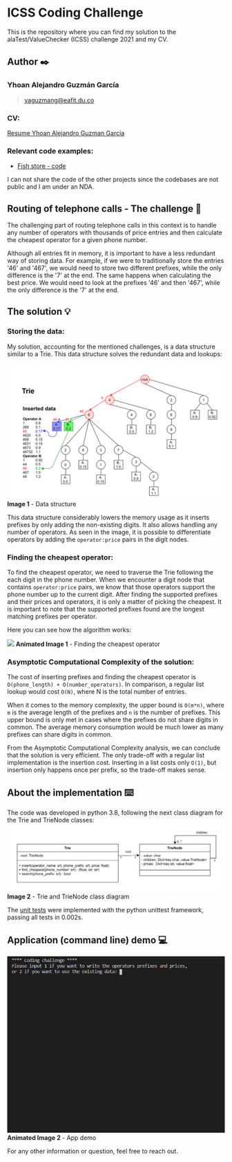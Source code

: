 # ICSS Coding Challenge
This is the repository where you can find my solution to the alaTest/ValueChecker (ICSS) challenge 2021 and my CV.

## Author :black_nib:
### Yhoan Alejandro Guzmán García
> yaguzmang@eafit.du.co
### CV:
[Resume Yhoan Alejandro Guzman Garcia](CV/Resume_Yhoan_Alejandro_Guzman_Garcia.pdf)
### Relevant code examples:
- [Fish store - code](https://github.com/jsperezsalazar2001/AquaLife)

I can not share the code of the other projects since the codebases are not public and I am under an NDA.

## Routing of telephone calls - The challenge :memo:
The challenging part of routing telephone calls in this context is to handle any number of operators with thousands of price entries and then calculate the cheapest operator for a given phone number. 

Although all entries fit in memory, it is important to have a less redundant way of storing data. For example, if we were to traditionally store the entries '46' and '467', we would need to store two different prefixes, while the only difference is the '7' at the end. The same happens when calculating the best price. We would need to look at the prefixes '46' and then '467', while the only difference is the '7' at the end.

## The solution :bulb:
### Storing the data:
My solution, accounting for the mentioned challenges, is a data structure similar to a Trie. This data structure solves the redundant data and lookups:

![](Images/data_structure.png)
**Image 1** - Data structure

This data structure considerably lowers the memory usage as it inserts prefixes by only adding the non-existing digits. It also allows handling any number of operators. As seen in the image, it is possible to differentiate operators by adding the `operator:price` pairs in the digit nodes.
### Finding the cheapest operator:
To find the cheapest operator, we need to traverse the Trie following the each digit in the phone number. When we encounter a digit node that contains `operator:price` pairs, we know that those operators support the phone number up to the current digit. After finding the supported prefixes and their prices and operators, it is only a matter of picking the cheapest. It is important to note that the supported prefixes found are the longest matching prefixes per operator.

Here you can see how the algorithm works:

![](Images/find_cheapest.gif)
**Animated Image 1** - Finding the cheapest operator
### Asymptotic Computational Complexity of the solution:
The cost of inserting prefixes and finding the cheapest operator is `O(phone_length) + O(number_operators)`. In comparison, a regular list lookup would cost `O(N)`, where N is the total number of entries.

When it comes to the memory complexity, the upper bound is `O(m*n)`, where `m` is the average length of the prefixes and `n` is the number of prefixes. This upper bound is only met in cases where the prefixes do not share digits in common. The average memory consumption would be much lower as many prefixes can share digits in common.

From the Asymptotic Computational Complexity analysis, we can conclude that the solution is very efficient. The only trade-off with a regular list implementation is the insertion cost. Inserting in a list costs only `O(1)`, but insertion only happens once per prefix, so the trade-off makes sense. 

## About the implementation :keyboard:

The code was developed in python 3.8, following the next class diagram for the Trie and TrieNode classes:
![](Images/trie_class_diagram.png)
**Image 2** - Trie and TrieNode class diagram

The [unit tests](Coding%20challenge/tests/test_trie.py) were implemented with the python unittest framework, passing all tests in 0.002s.

## Application (command line) demo :computer:
![](Images/demo.gif)
**Animated Image 2** - App demo

For any other information or question, feel free to reach out.